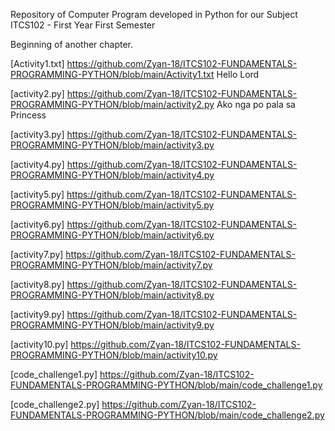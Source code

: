 Repository of Computer Program developed in Python for our Subject ITCS102 - First Year First Semester

Beginning of another chapter.

[Activity1.txt] https://github.com/Zyan-18/ITCS102-FUNDAMENTALS-PROGRAMMING-PYTHON/blob/main/Activity1.txt
Hello Lord

[activity2.py] https://github.com/Zyan-18/ITCS102-FUNDAMENTALS-PROGRAMMING-PYTHON/blob/main/activity2.py
Ako nga po pala sa Princess

[activity3.py] https://github.com/Zyan-18/ITCS102-FUNDAMENTALS-PROGRAMMING-PYTHON/blob/main/activity3.py


[activity4.py] https://github.com/Zyan-18/ITCS102-FUNDAMENTALS-PROGRAMMING-PYTHON/blob/main/activity4.py

[activity5.py] https://github.com/Zyan-18/ITCS102-FUNDAMENTALS-PROGRAMMING-PYTHON/blob/main/activity5.py

[activity6.py] https://github.com/Zyan-18/ITCS102-FUNDAMENTALS-PROGRAMMING-PYTHON/blob/main/activity6.py

[activity7.py] https://github.com/Zyan-18/ITCS102-FUNDAMENTALS-PROGRAMMING-PYTHON/blob/main/activity7.py

[activity8.py] https://github.com/Zyan-18/ITCS102-FUNDAMENTALS-PROGRAMMING-PYTHON/blob/main/activity8.py

[activity9.py] https://github.com/Zyan-18/ITCS102-FUNDAMENTALS-PROGRAMMING-PYTHON/blob/main/activity9.py

[activity10.py] https://github.com/Zyan-18/ITCS102-FUNDAMENTALS-PROGRAMMING-PYTHON/blob/main/activity10.py

[code_challenge1.py] https://github.com/Zyan-18/ITCS102-FUNDAMENTALS-PROGRAMMING-PYTHON/blob/main/code_challenge1.py

[code_challenge2.py] https://github.com/Zyan-18/ITCS102-FUNDAMENTALS-PROGRAMMING-PYTHON/blob/main/code_challenge2.py
